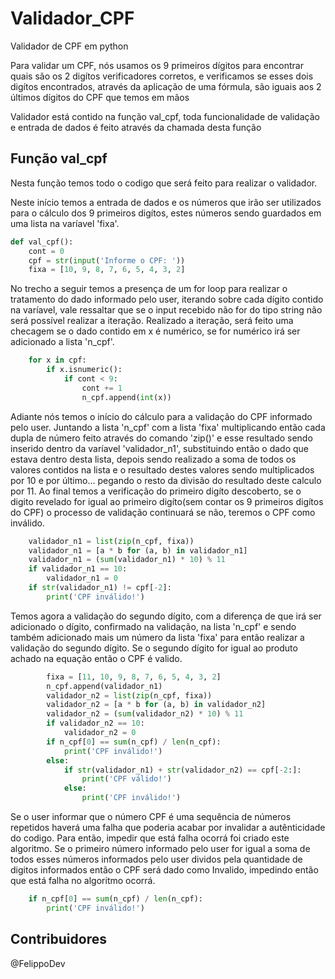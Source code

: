 # Validador_CPF
Validador de CPF em python

Para validar um CPF, nós usamos os 9 primeiros dígitos para encontrar quais são os 2 digítos verificadores corretos, e verificamos se esses dois digítos encontrados, através da aplicação de uma fórmula, são iguais aos 2 últimos dígitos do CPF que temos em mãos


Validador está contido na função val_cpf, toda funcionalidade de validação e entrada de dados é feito através da chamada desta função


## Função val_cpf
Nesta função temos todo o codigo que será feito para realizar o validador.



Neste início temos a entrada de dados e os números que irão ser utilizados para o cálculo dos 9 primeiros digítos, estes números sendo guardados em uma lista na varíavel 'fixa'.
```python
def val_cpf():
    cont = 0
    cpf = str(input('Informe o CPF: '))
    fixa = [10, 9, 8, 7, 6, 5, 4, 3, 2]
```


No trecho a seguir temos a presença de um for loop para realizar o tratamento do dado informado pelo user, iterando sobre cada dígito contido na varíavel, vale ressaltar que se o input recebido não for do tipo string não será possível realizar a iteração. Realizado a iteração, será feito uma checagem se o dado contido em x é numérico, se for numérico irá ser adicionado a lista 'n_cpf'. 

```python
    for x in cpf:
        if x.isnumeric():
            if cont < 9:
                cont += 1
                n_cpf.append(int(x))
```

Adiante nós temos o início do cálculo para a validação do CPF informado pelo user. Juntando a lista 'n_cpf' com a lista 'fixa' multiplicando então cada dupla de número feito através do comando 'zip()' e esse resultado sendo inserido dentro da varíavel 'validador_n1', substituindo então o dado que estava dentro desta lista, depois sendo realizado a soma de todos os valores contidos na lista e o resultado destes valores sendo multiplicados por 10 e por último... pegando o resto da divisão do resultado deste calculo por 11. 
Ao final temos a verificação do primeiro digíto descoberto, se o digito revelado for igual ao primeiro digíto(sem contar os 9 primeiros digítos do CPF) o processo de validação continuará se não, teremos o CPF como inválido.
```python
    validador_n1 = list(zip(n_cpf, fixa))
    validador_n1 = [a * b for (a, b) in validador_n1]
    validador_n1 = (sum(validador_n1) * 10) % 11
    if validador_n1 == 10:
        validador_n1 = 0
    if str(validador_n1) != cpf[-2]:
        print('CPF inválido!')
```

Temos agora a validação do segundo dígito, com a diferença de que irá ser adicionado o dígito, confirmado na validação, na lista 'n_cpf' e sendo também adicionado mais um número da lista 'fixa' para então realizar a validação do segundo dígito. 
Se o segundo dígito for igual ao produto achado na equação então o CPF é valido.
```python 
        fixa = [11, 10, 9, 8, 7, 6, 5, 4, 3, 2]
        n_cpf.append(validador_n1)
        validador_n2 = list(zip(n_cpf, fixa))
        validador_n2 = [a * b for (a, b) in validador_n2]
        validador_n2 = (sum(validador_n2) * 10) % 11
        if validador_n2 == 10:
            validador_n2 = 0
        if n_cpf[0] == sum(n_cpf) / len(n_cpf):
            print('CPF inválido!')
        else:
            if str(validador_n1) + str(validador_n2) == cpf[-2:]:
                print('CPF válido!')
            else:
                print('CPF inválido!')
```

Se o user informar que o número CPF é uma sequência de números repetidos haverá uma falha que poderia acabar por invalidar a autênticidade do codigo. Para então, impedir que está falha ocorrá foi criado este algoritmo. Se o primeiro número informado pelo user for igual a soma de todos esses números informados pelo user dividos pela quantidade de digitos informados então o CPF será dado como Invalido, impedindo então que está falha no algoritmo ocorrá.  

```python
    if n_cpf[0] == sum(n_cpf) / len(n_cpf):
        print('CPF inválido!')
```


## Contribuidores

@FelippoDev
